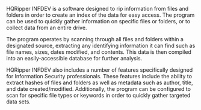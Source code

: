 HQRipper INFDEV is a software designed to rip information from files and folders in order to create an index of the data for easy access. The program can be used to quickly gather information on specific files or folders, or to collect data from an entire drive.

The program operates by scanning through all files and folders within a designated source, extracting any identifying information it can find such as file names, sizes, dates modified, and contents. This data is then compiled into an easily-accessible database for further analysis.

HQRipper INFDEV also includes a number of features specifically designed for Information Security professionals. These features include the ability to extract hashes of files and folders as well as metadata such as author, title, and date created/modified. Additionally, the program can be configured to scan for specific file types or keywords in order to quickly gather targeted data sets.
